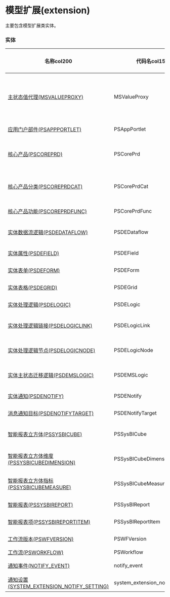 # 模型扩展(extension) <!-- {docsify-ignore-all} -->

主要包含模型扩展类实体。

### 实体

|    名称col200   | 代码名col150      |  实体类型col150   | 存储模式col100 | 表名称col200   |    联合主键col100   |  主状态col100   |  权限控制col150  |  启用审计col100    |  备注col500  |
| --------  |------------| -----   |  --------|  --------|  --------|    -------- | -------- | -------- |-------- |
|[主状态值代理(MSVALUEPROXY)](module/extension/MSValueProxy)|MSValueProxy|主实体|无存储||否|否|自控制|否|用于主状态流转设计工具代理业务数据。|
|[应用门户部件(PSAPPPORTLET)](module/extension/PSAppPortlet)|PSAppPortlet|主实体|无存储||否|否|自控制|否|应用门户部件|
|[核心产品(PSCOREPRD)](module/extension/PSCorePrd)|PSCorePrd|主实体|无存储||否|否|自控制|否|管理查看应用市场产品|
|[核心产品分类(PSCOREPRDCAT)](module/extension/PSCorePrdCat)|PSCorePrdCat|主实体|无存储||否|否|自控制|否|管理查看应用市场产品目录|
|[核心产品功能(PSCOREPRDFUNC)](module/extension/PSCorePrdFunc)|PSCorePrdFunc|主实体|无存储||否|是|自控制|否|插件管理|
|[实体数据流逻辑(PSDEDATAFLOW)](module/extension/PSDEDataflow)|PSDEDataflow|主实体|无存储||否|否|自控制|否|实体数据流逻辑|
|[实体属性(PSDEFIELD)](module/extension/PSDEField)|PSDEField|主实体|无存储||否|否|自控制|否|实体属性|
|[实体表单(PSDEFORM)](module/extension/PSDEForm)|PSDEForm|主实体|无存储||否|否|自控制|否|实体表单|
|[实体表格(PSDEGRID)](module/extension/PSDEGrid)|PSDEGrid|主实体|无存储||否|否|自控制|否|实体表格|
|[实体处理逻辑(PSDELOGIC)](module/extension/PSDELogic)|PSDELogic|主实体|无存储||否|否|自控制|否|实体处理逻辑|
|[实体处理逻辑链接(PSDELOGICLINK)](module/extension/PSDELogicLink)|PSDELogicLink|主实体|无存储||否|否|自控制|否|实体处理逻辑链接|
|[实体处理逻辑节点(PSDELOGICNODE)](module/extension/PSDELogicNode)|PSDELogicNode|主实体|无存储||否|否|自控制|否|实体处理逻辑节点|
|[实体主状态迁移逻辑(PSDEMSLOGIC)](module/extension/PSDEMSLogic)|PSDEMSLogic|主实体|无存储||否|否|自控制|否|实体主状态迁移逻辑|
|[实体通知(PSDENOTIFY)](module/extension/PSDENotify)|PSDENotify|主实体|无存储||否|否|自控制|否|实体通知|
|[消息通知目标(PSDENOTIFYTARGET)](module/extension/PSDENotifyTarget)|PSDENotifyTarget|主实体|无存储||否|否|自控制|否|消息通知目标|
|[智能报表立方体(PSSYSBICUBE)](module/extension/PSSysBICube)|PSSysBICube|主实体|无存储||否|否|自控制|否|智能报表立方体|
|[智能报表立方体维度(PSSYSBICUBEDIMENSION)](module/extension/PSSysBICubeDimension)|PSSysBICubeDimension|主实体|无存储||否|否|自控制|否|智能报表立方体维度|
|[智能报表立方体指标(PSSYSBICUBEMEASURE)](module/extension/PSSysBICubeMeasure)|PSSysBICubeMeasure|主实体|无存储||否|否|自控制|否|智能报表立方体指标|
|[智能报表(PSSYSBIREPORT)](module/extension/PSSysBIReport)|PSSysBIReport|主实体|无存储||否|否|自控制|否|智能报表|
|[智能报表项(PSSYSBIREPORTITEM)](module/extension/PSSysBIReportItem)|PSSysBIReportItem|主实体|无存储||否|否|自控制|否|智能报表项|
|[工作流版本(PSWFVERSION)](module/extension/PSWFVersion)|PSWFVersion|主实体|无存储||否|否|自控制|否|工作流版本|
|[工作流(PSWORKFLOW)](module/extension/PSWorkflow)|PSWorkflow|主实体|无存储||否|否|自控制|否|工作流|
|[通知事件(NOTIFY_EVENT)](module/extension/notify_event)|notify_event|主实体|无存储||否|否|自控制|否|通知事件|
|[通知设置(SYSTEM_EXTENSION_NOTIFY_SETTING)](module/extension/system_extension_notify_setting)|system_extension_notify_setting|主实体|ServiceAPI||否|否|自控制|否|通知设置信息|

